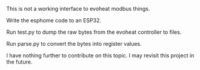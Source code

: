 This is not a working interface to evoheat modbus things.

Write the esphome code to an ESP32.

Run test.py to dump the raw bytes from the evoheat controller to files.

Run parse.py to convert the bytes into register values.

I have nothing further to contribute on this topic. I may revisit this project in the future.

